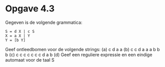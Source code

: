 # Opgave 4.3

Gegeven is de volgende grammatica:
```
S = d X | c S
X = a X | Y
Y = [b Y]
```
Geef ontleedbomen voor de volgende strings:
(a) c d a a
(b) c c d a a a b b b
(c) c c c c c c c d a b
(d) Geef een reguliere expressie en een eindige automaat voor de taal S
